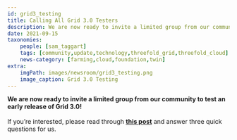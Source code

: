 ```yaml
---
id: grid3_testing
title: Calling All Grid 3.0 Testers
description: We are now ready to invite a limited group from our community to test an early release of Grid 3.0!
date: 2021-09-15
taxonomies:
    people: [sam_taggart]
    tags: [community,update,technology,threefold_grid,threefold_cloud]
    news-category: [farming,cloud,foundation,twin]
extra:
    imgPath: images/newsroom/grid3_testing.png
    image_caption: Grid 3.0 Testing
---
```


**We are now ready to invite a limited group from our community to test an early release of Grid 3.0!**
<br/>
<br/>
If you’re interested, please read through **[this post](https://forum.threefold.io/t/join-the-grid-3-0-beta-testers-group/1194)** and answer three quick questions for us.

